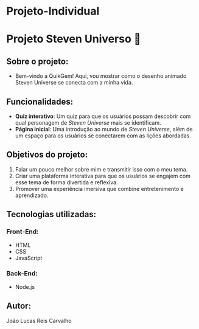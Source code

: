# Projeto-Individual
# **Projeto Steven Universo** 🌟

## **Sobre o projeto:**

- Bem-vindo a QuikGem! Aqui, vou mostrar como o desenho animado Steven Universe se conecta com a minha vida. 

## **Funcionalidades:**

- **Quiz interativo**: Um quiz para que os usuários possam descobrir com qual personagem de *Steven Universe* mais se identificam.
- **Página inicial**: Uma introdução ao mundo de *Steven Universe*, além de um espaço para os usuários se conectarem com as lições abordadas.

## **Objetivos do projeto:**

1. Falar um pouco melhor sobre mim e transmitir isso com o meu tema.
2. Criar uma plataforma interativa para que os usuários se engajem com esse tema de forma divertida e reflexiva.
3. Promover uma experiência imersiva que combine entretenimento e aprendizado.

## **Tecnologias utilizadas:**

### **Front-End:**
- HTML
- CSS
- JavaScript

### **Back-End:**
- Node.js

## **Autor:**
João Lucas Reis Carvalho
